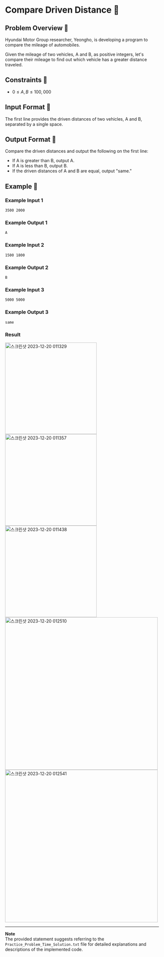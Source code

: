 # Compare Driven Distance 🚗

## Problem Overview 📏

Hyundai Motor Group researcher, Yeongho, is developing a program to compare the mileage of automobiles.

Given the mileage of two vehicles, A and B, as positive integers, let's compare their mileage to find out which vehicle has a greater distance traveled.

## Constraints 📏

- $0 \leq A, B \leq 100,000$


## Input Format 📏

The first line provides the driven distances of two vehicles, A and B, separated by a single space.

## Output Format 📏

Compare the driven distances and output the following on the first line:

- If A is greater than B, output A.
- If A is less than B, output B.
- If the driven distances of A and B are equal, output "same."

## Example 📏

### Example Input 1
```
3500 2000
```

### Example Output 1
```
A
```

### Example Input 2
```
1500 1800
```

### Example Output 2
```
B
```

### Example Input 3
```
5000 5000
```

### Example Output 3
```
same
```

### Result 
<img width="300" alt="스크린샷 2023-12-20 011329" src="https://github.com/InseokJun/Hyundai-Softeer/assets/153903563/05b017cb-a750-4fdf-9ff1-1ae52a723ab2">
<img width="300" alt="스크린샷 2023-12-20 011357" src="https://github.com/InseokJun/Hyundai-Softeer/assets/153903563/cb0394aa-df4c-41b8-8626-827ffb49d90c">
<img width="300" alt="스크린샷 2023-12-20 011438" src="https://github.com/InseokJun/Hyundai-Softeer/assets/153903563/ce4659e6-72df-4a15-bfc4-06d53505ef29">
<img width="500" alt="스크린샷 2023-12-20 012510" src="https://github.com/InseokJun/Hyundai-Softeer/assets/153903563/5cba9c48-4ffe-46f8-a953-142aaa200280">
<img width="500" alt="스크린샷 2023-12-20 012541" src="https://github.com/InseokJun/Hyundai-Softeer/assets/153903563/b314cb0f-fc3b-4e7b-a160-d0795219fab9">

---
**Note**    
The provided statement suggests referring to the `Practice_Problem_Time_Solution.txt` file for detailed explanations and descriptions of the implemented code.

